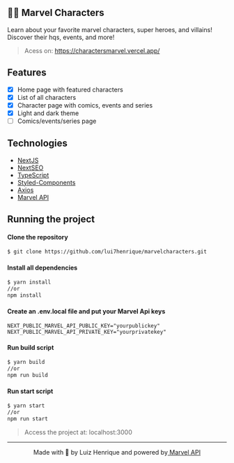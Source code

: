 ## 🦸‍♂️ Marvel Characters
Learn about your favorite marvel characters, super heroes, and villains! Discover their hqs, events, and more!
> Acess on: https://charactersmarvel.vercel.app/

## Features
- [x] Home page with featured characters
- [x] List of all characters
- [x] Character page with comics, events and series
- [x] Light and dark theme
- [ ] Comics/events/series page

## Technologies
- [NextJS](https://nextjs.org/)
- [NextSEO](https://github.com/garmeeh/next-seo)
- [TypeScript](https://www.typescriptlang.org/)
- [Styled-Components](https://styled-components.com/)
- [Axios](https://github.com/axios/axios)
- [Marvel API](https://developer.marvel.com/)

## Running the project

#### Clone the repository
```bash
$ git clone https://github.com/lui7henrique/marvelcharacters.git
```
    
#### Install all dependencies
```bash
$ yarn install 
//or
npm install
```

#### Create an .env.local file and put your Marvel Api keys
```
NEXT_PUBLIC_MARVEL_API_PUBLIC_KEY="yourpublickey"
NEXT_PUBLIC_MARVEL_API_PRIVATE_KEY="yourprivatekey"
```

#### Run build script
```bash
$ yarn build 
//or
npm run build
```

#### Run start script
```bash
$ yarn start 
//or
npm run start
```

> Access the project at: localhost:3000

---

<p align="center">Made with 💖 by Luiz Henrique and powered by<a href="https://developer.marvel.com/" target="_blank"> Marvel API</a>
